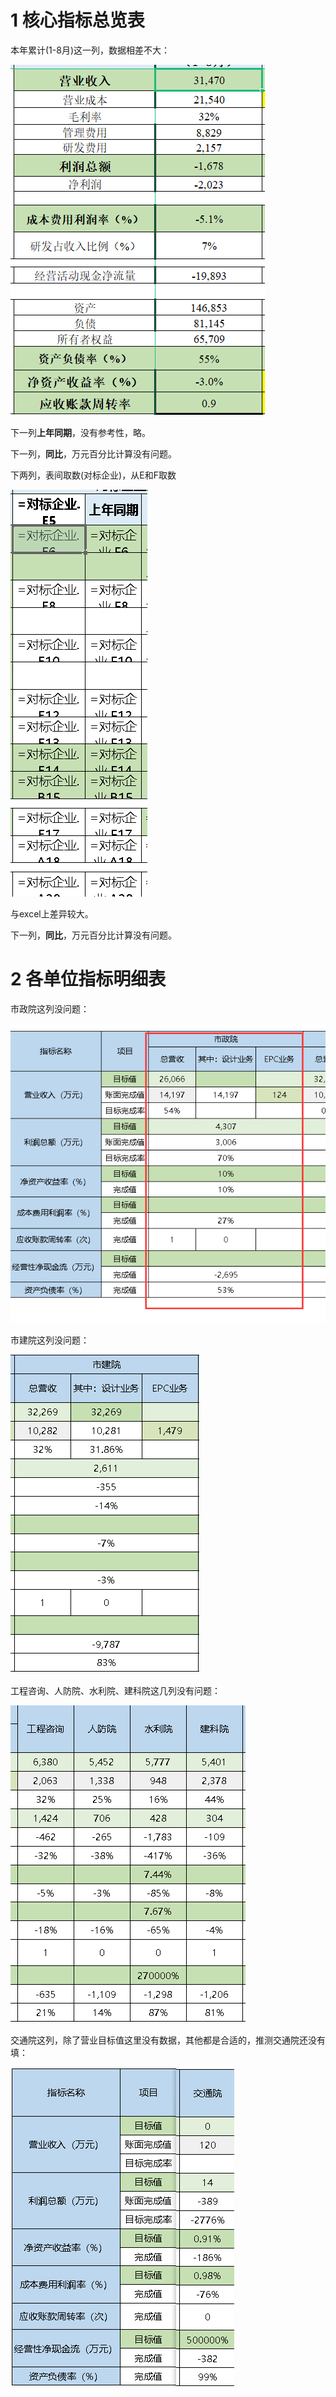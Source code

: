 # 1 核心指标总览表

本年累计(1-8月)这一列，数据相差不大：

![image-20240927210153253](assets/image-20240927210153253.png)

下一列**上年同期**，没有参考性，略。

下一列，**同比**，万元百分比计算没有问题。

下两列，表间取数(对标企业)，从E和F取数

![image-20240927210411059](assets/image-20240927210411059.png)

与excel上差异较大。

下一列，**同比**，万元百分比计算没有问题。



# 2 各单位指标明细表

市政院这列没问题：

![image-20240927212957173](assets/image-20240927212957173.png)

市建院这列没问题：

![image-20240927221714028](assets/image-20240927221714028.png)

工程咨询、人防院、水利院、建科院这几列没有问题：

![image-20240927222558594](assets/image-20240927222558594.png)

交通院这列，除了营业目标值这里没有数据，其他都是合适的，推测交通院还没有填：

![image-20240927223029632](assets/image-20240927223029632.png)
